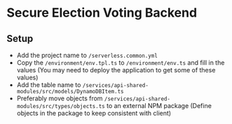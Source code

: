 # Secure Election Voting Backend

## Setup

- Add the project name to `/serverless.common.yml`
- Copy the `/environment/env.tpl.ts` to `/environment/env.ts` and fill in the values 
    (You may need to deploy the application to get some of these values)
- Add the table name to `/services/api-shared-modules/src/models/DynamoDBItem.ts`
- Preferably move objects from `/services/api-shared-modules/src/types/objects.ts` to an external NPM package 
    (Define objects in the package to keep consistent with client)

